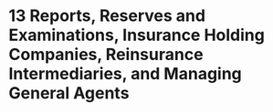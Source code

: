 # 13 Reports, Reserves and Examinations, Insurance Holding Companies, Reinsurance Intermediaries, and Managing General Agents